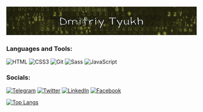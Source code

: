 ![Header](https://github.com/Dmitriy-Tyukh/Dmitriy-Tyukh/blob/master/assets/image.jpg)

### Languages and Tools:
![HTML](https://img.shields.io/badge/-HTML-090909?style=for-the-badge&logo=html5&logoColor=47C5FB)
![CSS3](https://img.shields.io/badge/-CSS3-090909?style=for-the-badge&logo=css3&logoColor=097CDB)
![Git](https://img.shields.io/badge/-Git-090909?style=for-the-badge&logo=git&logoColor=E5D3FF)
![Sass](https://img.shields.io/badge/-Sass-090909?style=for-the-badge&logo=sass&logoColor=6296CC)
![JavaScript](https://img.shields.io/badge/-JavaScript-090909?style=for-the-badge&logo=JavaScript&logoColor=E9D54D)


### Socials:
[![Telegram](https://img.shields.io/badge/-Telegram-090909?style=for-the-badge&logo=telegram&logoColor=27A0D9)](https://t.me/Dmitriy_Tyukh)
[![Twitter](https://img.shields.io/badge/-Twitter-090909?style=for-the-badge&logo=Twitter&logoColor=1C9DEB)]()
[![LinkedIn](https://img.shields.io/badge/-LinkedIn-090909?style=for-the-badge&logo=linkedin&logoColor=007BB6)](https://www.linkedin.com/in/dmitriy-tyukh-4040b4230/)
[![Facebook](https://img.shields.io/badge/-Facebook-090909?style=for-the-badge&logo=Facebook&logoColor=1195F5)](https://www.facebook.com/profile.php?id=100009404349245)

[![Top Langs](https://github-readme-stats.vercel.app/api/top-langs/?username=Dmitriy-Tyukh&layout=compact)](https://github.com/anuraghazra/github-readme-stats)